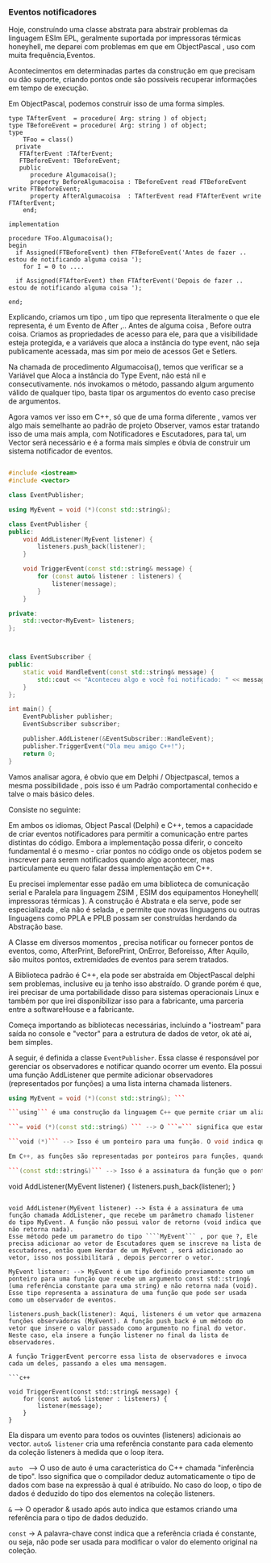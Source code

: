### Eventos notificadores

Hoje, construíndo uma classe abstrata para abstrair problemas da linguagem ESIm EPL, geralmente suportada por impressoras térmicas honeyhell, me deparei com
problemas em que em ObjectPascal , uso com muita frequência,Eventos.

Acontecimentos em determinadas partes da construção em que precisam ou dão suporte, criando pontos onde são possíveis recuperar informações em tempo de 
execução.

Em ObjectPascal, podemos construir isso de uma forma simples.

```Delphi
type TAfterEvent  = procedure( Arg: string ) of object;
type TBeforeEvent = procedure( Arg: string ) of object;
type 
    TFoo = class()  
  private
   FTAfterEvent :TAfterEvent;
   FTBeforeEvent: TBeforeEvent;       
   public     
      procedure Algumacoisa();
      property BeforeAlgumacoisa : TBeforeEvent read FTBeforeEvent write FTBeforeEvent;
      property AfterAlgumacoisa  : TAfterEvent read FTAfterEvent write FTAfterEvent;   
    end;

implementation

procedure TFoo.Algumacoisa();
begin
  if Assigned(FTBeforeEvent) then FTBeforeEvent('Antes de fazer .. estou de notificando alguma coisa ');
    for I = 0 to ....

  if Assigned(FTAfterEvent) then FTAfterEvent('Depois de fazer .. estou de notificando alguma coisa ');
  
end;

```

Explicando, criamos um tipo , um tipo que representa literalmente o que ele representa, é um Evento de After ,.. Antes de alguma coisa , Before outra coisa.
Criamos as propriedades de acesso para ele, para que a visibilidade esteja protegida, e a variáveis que aloca a instância do type event, não seja 
publicamente acessada, mas sim por meio de acessos Get e Setlers.

Na chamada de procedimento Algumacoisa(), temos que verificar se a Variável que Aloca a instância do Type Event, não está nil e consecutivamente. 
nós invokamos o método, passando algum argumento válido de qualquer tipo, basta tipar os argumentos  do evento caso precise de argumentos.

Agora vamos ver isso em C++, só que de uma forma diferente , vamos ver algo mais semelhante ao padrão de projeto Observer, vamos estar tratando isso de uma mais ampla, com Notificadores e Escutadores, para tal, um Vector será necessário e é a forma mais simples e óbvia de construir um sistema notificador de eventos.


```c++

#include <iostream>
#include <vector>

class EventPublisher;

using MyEvent = void (*)(const std::string&);

class EventPublisher {
public:
    void AddListener(MyEvent listener) {
        listeners.push_back(listener);
    }

    void TriggerEvent(const std::string& message) {
        for (const auto& listener : listeners) {
            listener(message);
        }
    }

private:
    std::vector<MyEvent> listeners;
};



class EventSubscriber {
public:
    static void HandleEvent(const std::string& message) {
        std::cout << "Aconteceu algo e você foi notificado: " << message << std::endl;
    }
};

int main() {
    EventPublisher publisher;
    EventSubscriber subscriber;

    publisher.AddListener(&EventSubscriber::HandleEvent);
    publisher.TriggerEvent("Ola meu amigo C++!");
    return 0;
}
```
Vamos analisar agora, é obvio que em Delphi / Objectpascal, temos a mesma possibilidade , pois isso é um Padrão comportamental conhecido e talve o mais básico deles.

Consiste no seguinte:

Em ambos os idiomas, Object Pascal (Delphi) e C++, temos a capacidade de criar eventos notificadores para permitir a comunicação entre partes distintas do código. Embora a implementação possa diferir, o conceito fundamental é o mesmo - criar pontos no código onde os objetos podem se inscrever para serem notificados quando algo acontecer, mas particulamente eu quero falar dessa implementação em C++.

Eu precisei implementar esse padão em uma biblioteca de comunicação serial e Paralela para linguagem ZSIM , ESIM dos equipamentos Honeyhell( impressoras térmicas ).
A construção é Abstrata e ela serve, pode ser especializada , ela não é selada , e permite que novas linguagens ou outras linguagens como PPLA e PPLB possam ser construídas herdando da Abstração base.

A Classe em diversos momentos , precisa notificar ou fornecer pontos de eventos, como, AfterPrint, BeforePrint, OnError, Beforeisso, After Aquilo, são muitos pontos, extremidades de eventos para serem tratados.

A Biblioteca padrão é C++, ela pode ser abstraída em ObjectPascal delphi sem problemas, inclusive eu ja tenho isso abstraído. O grande porém é que, irei precisar de uma portabilidade disso para sistemas operacionais Linux e também por que irei disponibilizar isso para a fabricante, uma parceria entre a softwareHouse e a fabricante.

Começa importando as bibliotecas necessárias, incluindo a "iostream" para saída no console e "vector" para a estrutura de dados de vetor, ok até ai, bem simples.

A seguir, é definida a classe ```EventPublisher```. Essa classe é responsável por gerenciar os observadores e notificar quando ocorrer um evento. Ela possui uma função AddListener que permite adicionar observadores (representados por funções) a uma lista interna chamada listeners. 

```c++ 
using MyEvent = void (*)(const std::string&); ```

```using``` é uma construção da linguagem C++ que permite criar um alias (um novo nome) para um tipo existente, permitindo que você use um nome mais descritivo para um tipo complexo ou longo de uma forma que seja mais simples referencia-lo.

```= void (*)(const std::string&) ``` --> O ```=``` significa que estamos atribuindo um significado ao novo tipo MyEvent. Agora, vamos quebrar a parte após o ( = ).

```void (*)``` --> Isso é um ponteiro para uma função. O void indica que a função não retorna um valor específico, ou seja, é uma função que não possui valor de retorno.

Em C++, as funções são representadas por ponteiros para funções, quando você deseja definir um alias para um tipo de função, você precisa usar a sintaxe de ponteiro, ( Isso eu ainda não explorei, mas vou tentar sem ponteiros ou ver se é possível! )

```(const std::string&)``` --> Isso é a assinatura da função que o ponteiro está apontando. Indica que a função recebe um argumento, que é uma referência constante para uma string.

```
void AddListener(MyEvent listener) {
    listeners.push_back(listener);
}
```

void AddListener(MyEvent listener) --> Esta é a assinatura de uma função chamada AddListener, que recebe um parâmetro chamado listener do tipo MyEvent. A função não possui valor de retorno (void indica que não retorna nada).
Esse método pede um parametro do tipo ````MyEvent``` , por que ?, Ele precisa adicionar ao vetor de Escutadores quem se inscreve na lista de escutadores, então quem Herdar de um MyEvent , será adicionado ao vetor, isso nos possibilitará , depois percorrer o vetor.

MyEvent listener: --> MyEvent é um tipo definido previamente como um ponteiro para uma função que recebe um argumento const std::string& (uma referência constante para uma string) e não retorna nada (void). Esse tipo representa a assinatura de uma função que pode ser usada como um observador de eventos.

listeners.push_back(listener): Aqui, listeners é um vetor que armazena funções observadoras (MyEvent). A função push_back é um método do vetor que insere o valor passado como argumento no final do vetor. Neste caso, ela insere a função listener no final da lista de observadores.

A função TriggerEvent percorre essa lista de observadores e invoca cada um deles, passando a eles uma mensagem.

```c++

void TriggerEvent(const std::string& message) {
    for (const auto& listener : listeners) {
        listener(message);
    }
}

```
Ela dispara um evento para todos os ouvintes (listeners) adicionais ao vector.
``` auto& listener ``` cria uma referência constante para cada elemento da coleção listeners à medida que o loop itera.

```auto ``` --> O uso de auto é uma característica do C++ chamada "inferência de tipo". Isso significa que o compilador deduz automaticamente o tipo de dados com base na expressão à qual é atribuído. No caso do loop, o tipo de dados é deduzido do tipo dos elementos na coleção listeners.

```&``` --> O operador & usado após auto indica que estamos criando uma referência para o tipo de dados deduzido.

```const``` -> A palavra-chave const indica que a referência criada é constante, ou seja, não pode ser usada para modificar o valor do elemento original na coleção.





